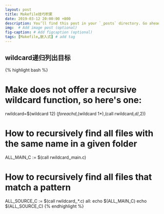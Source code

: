 ```yaml
---
layout: post
title: Makefile技巧积累
date: 2019-03-12 20:00:00 +800
description: You’ll find this post in your `_posts` directory. Go ahead and edit it and re-build the site to see your changes. # Add post description (optional)
img:  # Add image post (optional)
fig-caption: # Add figcaption (optional)
tags: [Makefile,嵌入式] # add tag
---
```


## wildcard递归列出目标
{% highlight bash %}
# Make does not offer a recursive wildcard function, so here's one:
rwildcard=$(wildcard $1$2) $(foreach d,$(wildcard $1*),$(call rwildcard,$d/,$2))

# How to recursively find all files with the same name in a given folder
ALL_MAIN_C := $(call rwildcard,,main.c)

# How to recursively find all files that match a pattern
ALL_SOURCE_C := $(call rwildcard,,*.c)
all:
	echo $(ALL_MAIN_C)
	echo $(ALL_SOURCE_C)
{% endhighlight %}
